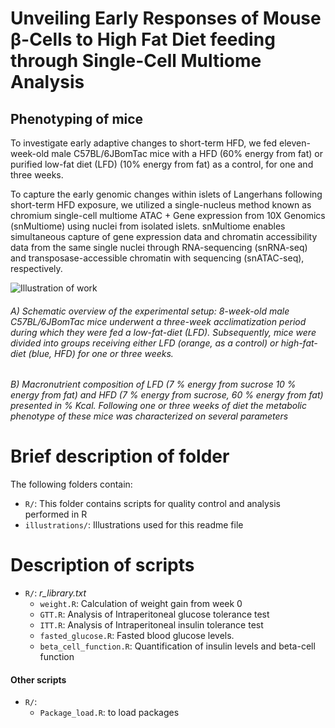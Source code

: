 # Unveiling Early Responses of Mouse β-Cells to High Fat Diet feeding through Single-Cell Multiome Analysis

## Phenotyping of mice

To investigate early adaptive changes to short-term HFD, we fed eleven-week-old male C57BL/6JBomTac mice with a HFD (60% energy from fat) or purified low-fat diet (LFD) (10% energy from fat) as a control, for one and three weeks.

To capture the early genomic changes within islets of Langerhans following short-term HFD exposure, we utilized a single-nucleus method known as chromium single-cell multiome ATAC + Gene expression from 10X Genomics (snMultiome) using nuclei from isolated islets. snMultiome enables simultaneous capture of gene expression data and chromatin accessibility data from the same single nuclei through RNA-sequencing (snRNA-seq) and transposase-accessible chromatin with sequencing (snATAC-seq), respectively.

![Illustration of work]()

###### *A) Schematic overview of the experimental setup: 8-week-old male C57BL/6JBomTac mice underwent a three-week acclimatization period during which they were fed a low-fat-diet (LFD). Subsequently, mice were divided into groups receiving either LFD (orange, as a control) or high-fat-diet (blue, HFD) for one or three weeks.* 
###### *B) Macronutrient composition of LFD (7 % energy from sucrose 10 % energy from fat) and HFD (7 % energy from sucrose, 60 % energy from fat) presented in % Kcal.* Following one or three weeks of diet the metabolic phenotype of these mice was characterized on several parameters

# Brief description of folder

The following folders contain:

-   `R/`: This folder contains scripts for quality control and analysis performed in R
-   `illustrations/`: Illustrations used for this readme file

# Description of scripts

-   `R/`: *r_library.txt*
    -   `weight.R`: Calculation of weight gain from week 0 
    -   `GTT.R`: Analysis of Intraperitoneal glucose tolerance test 
    -   `ITT.R`: Analysis of Intraperitoneal insulin tolerance test
    -   `fasted_glucose.R`: Fasted blood glucose levels.
    -   `beta_cell_function.R`: Quantification of insulin levels and beta-cell function

#### Other scripts

-   `R/`:
    -   `Package_load.R`: to load packages
